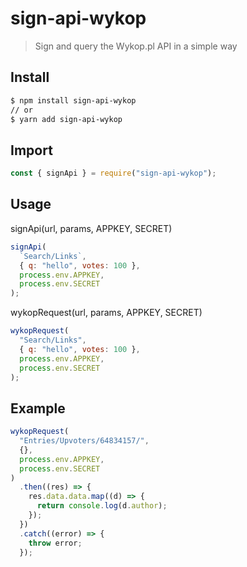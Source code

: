 # sign-api-wykop

> Sign and query the Wykop.pl API in a simple way

## Install

```sh
$ npm install sign-api-wykop
// or
$ yarn add sign-api-wykop
```

## Import

```javascript
const { signApi } = require("sign-api-wykop");
```

## Usage

signApi(url, params, APPKEY, SECRET)

```javascript
signApi(
  `Search/Links`,
  { q: "hello", votes: 100 },
  process.env.APPKEY,
  process.env.SECRET
);
```

wykopRequest(url, params, APPKEY, SECRET)

```javascript
wykopRequest(
  "Search/Links",
  { q: "hello", votes: 100 },
  process.env.APPKEY,
  process.env.SECRET
);
```

## Example

```javascript
wykopRequest(
  "Entries/Upvoters/64834157/",
  {},
  process.env.APPKEY,
  process.env.SECRET
)
  .then((res) => {
    res.data.data.map((d) => {
      return console.log(d.author);
    });
  })
  .catch((error) => {
    throw error;
  });
```
